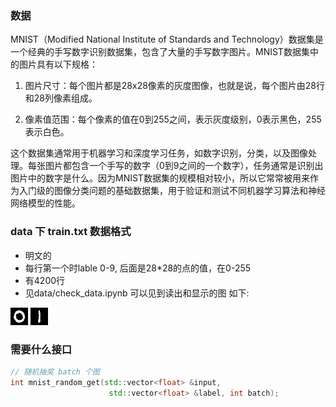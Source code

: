 ### 数据
MNIST（Modified National Institute of Standards and Technology）数据集是一个经典的手写数字识别数据集，包含了大量的手写数字图片。MNIST数据集中的图片具有以下规格：

1. 图片尺寸：每个图片都是28x28像素的灰度图像，也就是说，每个图片由28行和28列像素组成。

2. 像素值范围：每个像素的值在0到255之间，表示灰度级别，0表示黑色，255表示白色。

这个数据集通常用于机器学习和深度学习任务，如数字识别，分类，以及图像处理。每张图片都包含一个手写的数字（0到9之间的一个数字），任务通常是识别出图片中的数字是什么。因为MNIST数据集的规模相对较小，所以它常常被用来作为入门级的图像分类问题的基础数据集，用于验证和测试不同机器学习算法和神经网络模型的性能。

### data 下 train.txt 数据格式
+ 明文的
+ 每行第一个时lable 0-9, 后面是28*28的点的值，在0-255
+ 有4200行
+ 见data/check_data.ipynb 可以见到读出和显示的图 如下:

![0](imgs/num_0.png)
![1](imgs/num_1.png)

### 需要什么接口
```cpp
// 随机抽奖 batch 个图 
int mnist_random_get(std::vector<float> &input,
                      std::vector<float> &label, int batch);

```